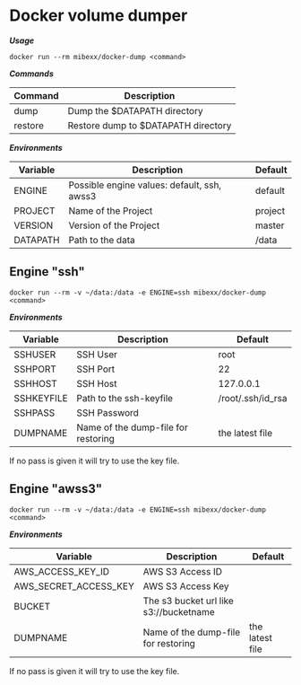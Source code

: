 Docker volume dumper
=====================

***Usage***  
```
docker run --rm mibexx/docker-dump <command>
```

***Commands***

| Command | Description |
| -------- | ----------- |
| dump | Dump the $DATAPATH directory |
| restore | Restore dump to $DATAPATH directory |


***Environments***  

| Variable | Description | Default |
| -------- | ----------- | ------- |
| ENGINE | Possible engine values: default, ssh, awss3 | default |
| PROJECT | Name of the Project | project |
| VERSION | Version of the Project | master |
| DATAPATH | Path to the data | /data |


Engine "ssh"
------------
```
docker run --rm -v ~/data:/data -e ENGINE=ssh mibexx/docker-dump <command>
```

***Environments***

| Variable | Description | Default |
| -------- | ----------- | ------- |
| SSHUSER | SSH User | root |
| SSHPORT | SSH Port | 22 |
| SSHHOST | SSH Host | 127.0.0.1 |
| SSHKEYFILE | Path to the ssh-keyfile | /root/.ssh/id_rsa |
| SSHPASS | SSH Password |  |
| DUMPNAME | Name of the dump-file for restoring | the latest file |

If no pass is given it will try to use the key file.


Engine "awss3"
------------
```
docker run --rm -v ~/data:/data -e ENGINE=ssh mibexx/docker-dump <command>
```

***Environments***

| Variable | Description | Default |
| -------- | ----------- | ------- |
| AWS_ACCESS_KEY_ID | AWS S3 Access ID |  |
| AWS_SECRET_ACCESS_KEY | AWS S3 Access Key |  |
| BUCKET | The s3 bucket url like s3://bucketname |  |
| DUMPNAME | Name of the dump-file for restoring | the latest file |

If no pass is given it will try to use the key file.